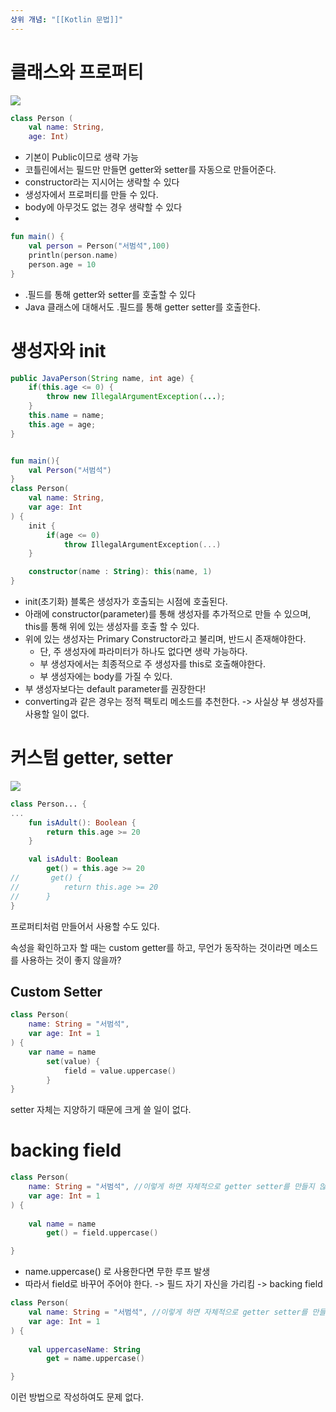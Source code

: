 ```yaml
---
상위 개념: "[[Kotlin 문법]]"
---
```


# 클래스와 프로퍼티
![](https://i.imgur.com/x0RLgaJ.png)


```kotlin
class Person (
	val name: String,
	age: Int)	
```
* 기본이 Public이므로 생략 가능
* 코틀린에서는 필드만 만들면 getter와 setter를 자동으로 만들어준다.
* constructor라는 지시어는 생략할 수 있다
* 생성자에서 프로퍼티를 만들 수 있다.
* body에 아무것도 없는 경우 생략할 수 있다
*

```kotlin
fun main() {
	val person = Person("서범석",100)
	println(person.name)
	person.age = 10
}
```

 * .필드를 통해 getter와 setter를 호출할 수 있다
 * Java 클래스에 대해서도 .필드를 통해 getter setter를 호출한다.

# 생성자와 init
```java
public JavaPerson(String name, int age) {
	if(this.age <= 0) {
		throw new IllegalArgumentException(...);
	}
	this.name = name;
	this.age = age;
}
```

```kotlin

fun main(){
	val Person("서범석")
}
class Person(
	val name: String,
	var age: Int
) {
	init {
		if(age <= 0)
			throw IllegalArgumentException(...)
	}

	constructor(name : String): this(name, 1)
}
```

* init(초기화) 블록은 생성자가 호출되는 시점에 호출된다.
* 아래에 constructor(parameter)를 통해 생성자를 추가적으로 만들 수 있으며, this를 통해 위에 있는 생성자를 호출 할 수 있다.
* 위에 있는 생성자는 Primary Constructor라고 불리며, 반드시 존재해야한다.
	* 단, 주 생성자에 파라미터가 하나도 없다면 생략 가능하다.
	* 부 생성자에서는 최종적으로 주 생성자를 this로 호출해야한다.
	* 부 생성자에는 body를 가질 수 있다.
* 부 생성자보다는 default parameter를 권장한다!
* converting과 같은 경우는 정적 팩토리 메소드를 추천한다. -> 사실상 부 생성자를 사용할 일이 없다.

# 커스텀 getter, setter
![](https://i.imgur.com/Dik5vX9.png)

```kotlin
class Person... {
...
	fun isAdult(): Boolean {
		return this.age >= 20
	}

	val isAdult: Boolean
		get() = this.age >= 20
//		 get() {
//			return this.age >= 20
//		} 
}
```
프로퍼티처럼 만들어서 사용할 수도 있다.

속성을 확인하고자 할 때는 custom getter를 하고, 무언가 동작하는 것이라면 메소드를 사용하는 것이 좋지 않을까?


## Custom Setter
```kotlin
class Person(
	name: String = "서범석",
	var age: Int = 1
) {
	var name = name
		set(value) {
			field = value.uppercase()
		}
}
```
setter 자체는 지양하기 때문에 크게 쓸 일이 없다.



# backing field

```kotlin
class Person(
	name: String = "서범석", //이렇게 하면 자체적으로 getter setter를 만들지 않는다.
	var age: Int = 1
) {
	
	val name = name
		get() = field.uppercase()

}
```

* name.uppercase() 로 사용한다면 무한 루프 발생
* 따라서 field로 바꾸어 주어야 한다. -> 필드 자기 자신을 가리킴 -> backing field

```kotlin
class Person(
	val name: String = "서범석", //이렇게 하면 자체적으로 getter setter를 만들지 않는다.
	var age: Int = 1
) {
	
	val uppercaseName: String
		get = name.uppercase()

}
```
이런 방법으로 작성하여도 문제 없다.